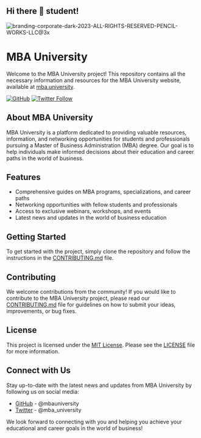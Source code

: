 ## Hi there 👋 student!


![branding-corporate-dark-2023-ALL-RIGHTS-RESERVED-PENCIL-WORKS-LLC@3x](https://user-images.githubusercontent.com/5947268/235451594-ae2ffadc-6373-4fb5-9464-d017c6caa990.png)

# MBA University

Welcome to the MBA University project! This repository contains all the necessary information and resources for the MBA University website, available at [mba.university](https://mba.university).

[![GitHub](https://img.shields.io/github/followers/mbauniversity?style=social)](https://github.com/mbauniversity) [![Twitter Follow](https://img.shields.io/twitter/follow/mba_university?style=social)](https://twitter.com/mba_university)

## About MBA University

MBA University is a platform dedicated to providing valuable resources, information, and networking opportunities for students and professionals pursuing a Master of Business Administration (MBA) degree. Our goal is to help individuals make informed decisions about their education and career paths in the world of business.

## Features

- Comprehensive guides on MBA programs, specializations, and career paths
- Networking opportunities with fellow students and professionals
- Access to exclusive webinars, workshops, and events
- Latest news and updates in the world of business education

## Getting Started

To get started with the project, simply clone the repository and follow the instructions in the [CONTRIBUTING.md](CONTRIBUTING.md) file.

## Contributing

We welcome contributions from the community! If you would like to contribute to the MBA University project, please read our [CONTRIBUTING.md](CONTRIBUTING.md) file for guidelines on how to submit your ideas, improvements, or bug fixes.

## License

This project is licensed under the [MIT License](LICENSE). Please see the [LICENSE](LICENSE) file for more information.

## Connect with Us

Stay up-to-date with the latest news and updates from MBA University by following us on social media:

- [GitHub](https://github.com/mbauniversity) - @mbauniversity
- [Twitter](https://twitter.com/mba_university) - @mba_university

We look forward to connecting with you and helping you achieve your educational and career goals in the world of business!
